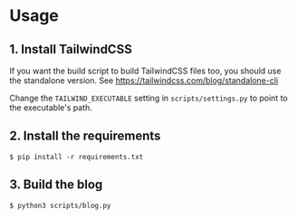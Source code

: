 # Usage

## 1. Install TailwindCSS
If you want the build script to build TailwindCSS files too, you should use the standalone version. See https://tailwindcss.com/blog/standalone-cli

Change the `TAILWIND_EXECUTABLE` setting in `scripts/settings.py` to point to the executable's path.

## 2. Install the requirements
`$ pip install -r requirements.txt`

## 3. Build the blog
`$ python3 scripts/blog.py`
